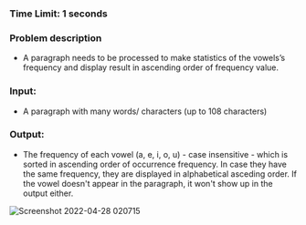 ### Time Limit: 1 seconds

### Problem description
* A paragraph needs to be processed to make statistics of the vowels’s frequency and
display result in ascending order of frequency value.

### Input:
* A paragraph with many words/ characters (up to 108 characters)

### Output:
* The frequency of each vowel (a, e, i, o, u) - case insensitive - which is sorted in
ascending order of occurrence frequency. In case they have the same frequency, they are
displayed in alphabetical asceding order. If the vowel doesn't appear in the paragraph, it won't
show up in the output either.

![Screenshot 2022-04-28 020715](https://user-images.githubusercontent.com/77691959/165601280-18b563bb-98c5-432d-aa80-200449cfa647.png)


